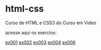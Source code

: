 # html-css
 Curso de HTML e CSS3 do Curso em Video

 acesse aqui os exercios:

<a href=“https://eduardomendes117.github.io/html-css/exercicios/ex001/“>ex001</a>
<a href=“https://eduardomendes117.github.io/html-css/exercicios/ex002/“>ex002</a>
<a href=“https://eduardomendes117.github.io/html-css/exercicios/ex003/“>ex003</a>
<a href=“https://eduardomendes117.github.io/html-css/exercicios/ex004/“>ex004</a>
<a href=“https://eduardomendes117.github.io/html-css/exercicios/ex006/“>ex006</a>